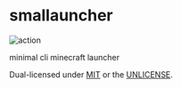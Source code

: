 # smallauncher

![action](https://github.com/smallauncher/smallauncher/actions/workflows/release.yaml/badge.svg)

minimal cli minecraft launcher

Dual-licensed under [MIT](../LICENSE-MIT) or the [UNLICENSE](../UNLICENSE).